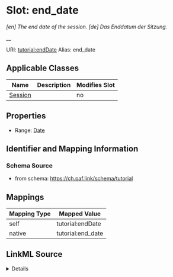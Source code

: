 

# Slot: end_date 


_[en] The end date of the session. [de] Das Enddatum der Sitzung._

__





URI: [tutorial:endDate](https://ch.paf.link/schema/tutorial/endDate)
Alias: end_date

<!-- no inheritance hierarchy -->





## Applicable Classes

| Name | Description | Modifies Slot |
| --- | --- | --- |
| [Session](Session.md) |  |  no  |







## Properties

* Range: [Date](Date.md)





## Identifier and Mapping Information







### Schema Source


* from schema: https://ch.paf.link/schema/tutorial




## Mappings

| Mapping Type | Mapped Value |
| ---  | ---  |
| self | tutorial:endDate |
| native | tutorial:end_date |




## LinkML Source

<details>
```yaml
name: end_date
description: '[en] The end date of the session. [de] Das Enddatum der Sitzung.

  '
from_schema: https://ch.paf.link/schema/tutorial
rank: 1000
slot_uri: tutorial:endDate
alias: end_date
domain_of:
- Session
range: date

```
</details>